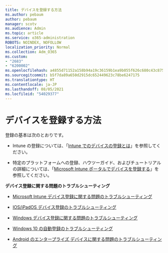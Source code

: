 ```yaml
---
title: デバイスを登録する方法
ms.author: pebaum
author: pebaum
manager: scotv
ms.audience: Admin
ms.topic: article
ms.service: o365-administration
ROBOTS: NOINDEX, NOFOLLOW
localization_priority: Normal
ms.collection: Adm_O365
ms.custom:
- "2683"
- "6200002"
ms.openlocfilehash: a4855d71152a158b94a19c36159b1ea9b055f626c680c43c875de1f258329c96
ms.sourcegitcommit: b5f7da89a650d2915dc652449623c78be6247175
ms.translationtype: HT
ms.contentlocale: ja-JP
ms.lasthandoff: 08/05/2021
ms.locfileid: "54029377"
---
```

# <a name="how-to-enroll-devices"></a>デバイスを登録する方法

登録の基本は次のとおりです。

- Intune の登録については、「[Intune でのデバイスの登録とは](https://docs.microsoft.com/mem/intune/enrollment/device-enrollment)」を参照してください。 

- 特定のプラットフォームへの登録、ハウツーガイド、およびチュートリアルの詳細については、「[Microsoft Intune ポータルでデバイスを登録する](https://docs.microsoft.com/mem/intune/enrollment/)」を参照してください。

**デバイス登録に関する問題のトラブルシューティング**

- [Microsoft Intune デバイス登録に関する問題のトラブルシューティング](https://docs.microsoft.com/mem/intune/enrollment/troubleshoot-device-enrollment-in-intune)

- [IOS/iPadOS デバイス登録のトラブルシューティング](https://docs.microsoft.com/mem/intune/enrollment/troubleshoot-ios-enrollment-errors)

- [Windows デバイス登録に関する問題のトラブルシューティング](https://docs.microsoft.com/mem/intune/enrollment/troubleshoot-windows-enrollment-errors)

- [Windows 10 の自動登録のトラブルシューティング](https://docs.microsoft.com/mem/intune/enrollment/troubleshoot-windows-auto-enrollment)

- [Android のエンタープライズ デバイスに関する問題のトラブルシューティング](https://docs.microsoft.com/mem/intune/enrollment/troubleshoot-android-enrollment)


